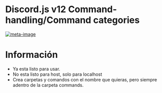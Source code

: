 # Discord.js v12 Command-handling/Command categories

<a href="https://imgbb.com/"><img src="https://i.ibb.co/425FRQH/meta-image.png" alt="meta-image" border="0"></a>

# Información
- Ya esta listo para usar.
- No esta listo para host, solo para localhost
- Crea carpetas y comandos con el nombre que quieras, pero siempre adentro de la carpeta commands.
